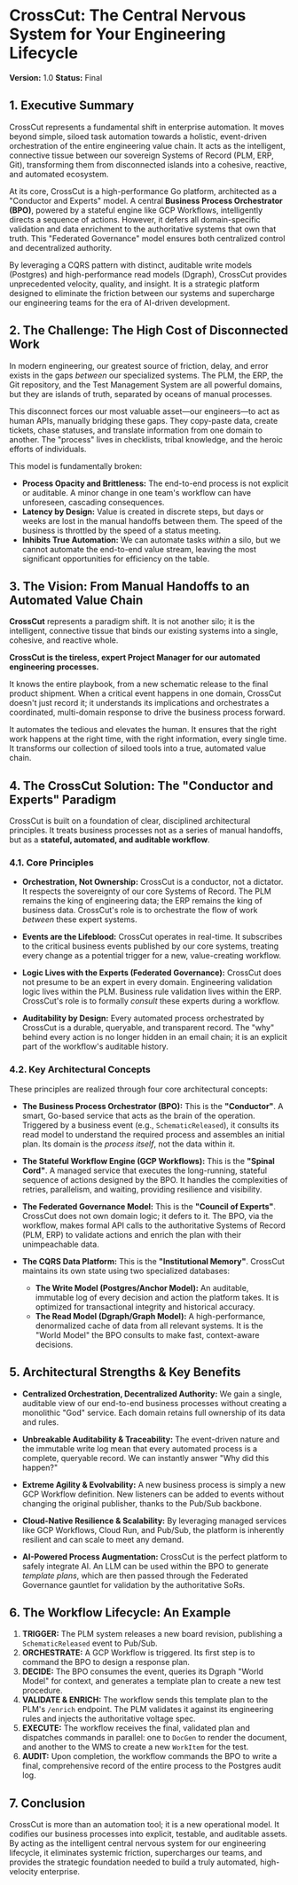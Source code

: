 # CrossCut: The Central Nervous System for Your Engineering Lifecycle

**Version:** 1.0
**Status:** Final

## 1. Executive Summary

CrossCut represents a fundamental shift in enterprise automation. It moves beyond simple, siloed task automation towards a holistic, event-driven orchestration of the entire engineering value chain. It acts as the intelligent, connective tissue between our sovereign Systems of Record (PLM, ERP, Git), transforming them from disconnected islands into a cohesive, reactive, and automated ecosystem.

At its core, CrossCut is a high-performance Go platform, architected as a "Conductor and Experts" model. A central **Business Process Orchestrator (BPO)**, powered by a stateful engine like GCP Workflows, intelligently directs a sequence of actions. However, it defers all domain-specific validation and data enrichment to the authoritative systems that own that truth. This "Federated Governance" model ensures both centralized control and decentralized authority.

By leveraging a CQRS pattern with distinct, auditable write models (Postgres) and high-performance read models (Dgraph), CrossCut provides unprecedented velocity, quality, and insight. It is a strategic platform designed to eliminate the friction between our systems and supercharge our engineering teams for the era of AI-driven development.

## 2. The Challenge: The High Cost of Disconnected Work

In modern engineering, our greatest source of friction, delay, and error exists in the gaps *between* our specialized systems. The PLM, the ERP, the Git repository, and the Test Management System are all powerful domains, but they are islands of truth, separated by oceans of manual processes.

This disconnect forces our most valuable asset—our engineers—to act as human APIs, manually bridging these gaps. They copy-paste data, create tickets, chase statuses, and translate information from one domain to another. The "process" lives in checklists, tribal knowledge, and the heroic efforts of individuals.

This model is fundamentally broken:
*   **Process Opacity and Brittleness:** The end-to-end process is not explicit or auditable. A minor change in one team's workflow can have unforeseen, cascading consequences.
*   **Latency by Design:** Value is created in discrete steps, but days or weeks are lost in the manual handoffs between them. The speed of the business is throttled by the speed of a status meeting.
*   **Inhibits True Automation:** We can automate tasks *within* a silo, but we cannot automate the end-to-end value stream, leaving the most significant opportunities for efficiency on the table.

## 3. The Vision: From Manual Handoffs to an Automated Value Chain

**CrossCut** represents a paradigm shift. It is not another silo; it is the intelligent, connective tissue that binds our existing systems into a single, cohesive, and reactive whole.

**CrossCut is the tireless, expert Project Manager for our automated engineering processes.**

It knows the entire playbook, from a new schematic release to the final product shipment. When a critical event happens in one domain, CrossCut doesn't just record it; it understands its implications and orchestrates a coordinated, multi-domain response to drive the business process forward.

It automates the tedious and elevates the human. It ensures that the right work happens at the right time, with the right information, every single time. It transforms our collection of siloed tools into a true, automated value chain.

## 4. The CrossCut Solution: The "Conductor and Experts" Paradigm

CrossCut is built on a foundation of clear, disciplined architectural principles. It treats business processes not as a series of manual handoffs, but as a **stateful, automated, and auditable workflow**.

### 4.1. Core Principles

*   **Orchestration, Not Ownership:** CrossCut is a conductor, not a dictator. It respects the sovereignty of our core Systems of Record. The PLM remains the king of engineering data; the ERP remains the king of business data. CrossCut's role is to orchestrate the flow of work *between* these expert systems.

*   **Events are the Lifeblood:** CrossCut operates in real-time. It subscribes to the critical business events published by our core systems, treating every change as a potential trigger for a new, value-creating workflow.

*   **Logic Lives with the Experts (Federated Governance):** CrossCut does not presume to be an expert in every domain. Engineering validation logic lives within the PLM. Business rule validation lives within the ERP. CrossCut's role is to formally *consult* these experts during a workflow.

*   **Auditability by Design:** Every automated process orchestrated by CrossCut is a durable, queryable, and transparent record. The "why" behind every action is no longer hidden in an email chain; it is an explicit part of the workflow's auditable history.

### 4.2. Key Architectural Concepts

These principles are realized through four core architectural concepts:

*   **The Business Process Orchestrator (BPO):** This is the **"Conductor"**. A smart, Go-based service that acts as the brain of the operation. Triggered by a business event (e.g., `SchematicReleased`), it consults its read model to understand the required process and assembles an initial plan. Its domain is the *process itself*, not the data within it.

*   **The Stateful Workflow Engine (GCP Workflows):** This is the **"Spinal Cord"**. A managed service that executes the long-running, stateful sequence of actions designed by the BPO. It handles the complexities of retries, parallelism, and waiting, providing resilience and visibility.

*   **The Federated Governance Model:** This is the **"Council of Experts"**. CrossCut does not own domain logic; it defers to it. The BPO, via the workflow, makes formal API calls to the authoritative Systems of Record (PLM, ERP) to validate actions and enrich the plan with their unimpeachable data.

*   **The CQRS Data Platform:** This is the **"Institutional Memory"**. CrossCut maintains its own state using two specialized databases:
    *   **The Write Model (Postgres/Anchor Model):** An auditable, immutable log of every decision and action the platform takes. It is optimized for transactional integrity and historical accuracy.
    *   **The Read Model (Dgraph/Graph Model):** A high-performance, denormalized cache of data from all relevant systems. It is the "World Model" the BPO consults to make fast, context-aware decisions.

## 5. Architectural Strengths & Key Benefits

*   **Centralized Orchestration, Decentralized Authority:** We gain a single, auditable view of our end-to-end business processes without creating a monolithic "God" service. Each domain retains full ownership of its data and rules.

*   **Unbreakable Auditability & Traceability:** The event-driven nature and the immutable write log mean that every automated process is a complete, queryable record. We can instantly answer "Why did this happen?"

*   **Extreme Agility & Evolvability:** A new business process is simply a new GCP Workflow definition. New listeners can be added to events without changing the original publisher, thanks to the Pub/Sub backbone.

*   **Cloud-Native Resilience & Scalability:** By leveraging managed services like GCP Workflows, Cloud Run, and Pub/Sub, the platform is inherently resilient and can scale to meet any demand.

*   **AI-Powered Process Augmentation:** CrossCut is the perfect platform to safely integrate AI. An LLM can be used within the BPO to generate *template plans*, which are then passed through the Federated Governance gauntlet for validation by the authoritative SoRs.

## 6. The Workflow Lifecycle: An Example

1.  **TRIGGER:** The PLM system releases a new board revision, publishing a `SchematicReleased` event to Pub/Sub.
2.  **ORCHESTRATE:** A GCP Workflow is triggered. Its first step is to command the BPO to design a response plan.
3.  **DECIDE:** The BPO consumes the event, queries its Dgraph "World Model" for context, and generates a template plan to create a new test procedure.
4.  **VALIDATE & ENRICH:** The workflow sends this template plan to the PLM's `/enrich` endpoint. The PLM validates it against its engineering rules and injects the authoritative voltage spec.
5.  **EXECUTE:** The workflow receives the final, validated plan and dispatches commands in parallel: one to `DocGen` to render the document, and another to the WMS to create a new `WorkItem` for the test.
6.  **AUDIT:** Upon completion, the workflow commands the BPO to write a final, comprehensive record of the entire process to the Postgres audit log.

## 7. Conclusion

CrossCut is more than an automation tool; it is a new operational model. It codifies our business processes into explicit, testable, and auditable assets. By acting as the intelligent central nervous system for our engineering lifecycle, it eliminates systemic friction, supercharges our teams, and provides the strategic foundation needed to build a truly automated, high-velocity enterprise.
